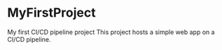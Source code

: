 # MyFirstProject
My first CI/CD pipeline project
This project hosts a simple web app on a CI/CD pipeline.
